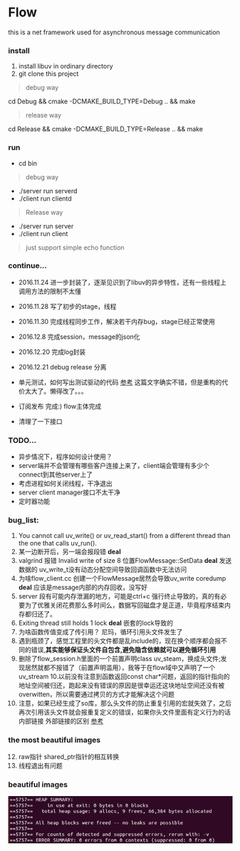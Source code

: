 # Flow
this is a net framework used for asynchronous message communication

### install
1. install libuv in ordinary directory
2. git clone this project

> debug way

cd Debug && cmake -DCMAKE_BUILD_TYPE=Debug .. && make

> release way

cd Release && cmake  -DCMAKE_BUILD_TYPE=Release .. && make

### run
- cd bin

> debug way

- ./server    run serverd
- ./client    run clientd

> Release way

- ./server    run server
- ./client    run client

> just support simple echo function

### continue...
- 2016.11.24 进一步封装了，逐渐见识到了libuv的异步特性，还有一些线程上调用方法的限制不太懂

- 2016.11.28 写了初步的stage，线程

- 2016.11.30 完成线程同步工作，解决若干内存bug，stage已经正常使用

- 2016.12.8 完成session，message的json化

- 2016.12.20 完成log封装

- 2016.12.21 debug release 分离

- 单元测试，如何写出测试驱动的代码 [参考](https://www.toptal.com/qa/how-to-write-testable-code-and-why-it-matters)
  这篇文字确实不错，但是重构的代价太大了。懒得改了。。。

- 订阅发布 完成:) flow主体完成

- 清理了一下接口

### TODO...
- 异步情况下，程序如何设计使用？
- server端并不会管理有哪些客户连接上来了，client端会管理有多少个connect到其他server上了
- 考虑进程如何关闭线程，干净退出
- server client manager接口不太干净
- 定时器功能

### bug_list:
1. You cannot call uv_write() or uv_read_start() from a different thread than the one that calls uv_run().
2. 某一边断开后，另一端会报段错  **deal**
3. valgrind 报错 Invalid write of size 8 位置FlowMessage::SetData **deal** 发送数据的 uv_write_t没有动态分配空间导致回调函数中无法访问
4. 为啥flow_client.cc 创建一个FlowMessage居然会导致uv_write coredump **deal** 应该是message内部的内存回收，没写好
5. server 段有可能内存泄漏的地方，可能是ctrl+c 强行终止导致的，真的有必要为了优雅关闭花费那么多时间么，数据写回磁盘才是正道，毕竟程序结束内存都归还了。
6. Exiting thread still holds 1 lock **deal** 嵌套的lock导致的
7. 为啥函数传值变成了传引用？ 尼玛，循环引用头文件发生了
8. 遇到瓶颈了，感觉工程里的头文件都是乱include的，现在换个顺序都会报不同的错误,**其实能够保证头文件自包含,避免隐含依赖就可以避免循环引用**
9. 删除了flow_session.h里面的一个前置声明class uv_steam，换成头文件;发现居然就都不报错了（前置声明滥用），我等于在flow域中又声明了一个uv_stream
10.以前没有注意到函数返回const char*问题，返回的指针指向的地址空间被归还，跑起来没有错误的原因是很幸运还这块地址空间还没有被overwitten，所以需要通过拷贝的方式才能解决这个问题
11. 注意，如果已经生成了so库，那么头文件的防止重复引用的宏就失效了，之后再次引用该头文件就会报重复定义的错误，如果你头文件里面有定义行为的话
内部链接 外部链接的区别 [参考](http://blog.csdn.net/ithzhang/article/details/8119286) 
### the most beautiful images
12. raw指针 shared_ptr指针的相互转换
13. 线程退出有问题
### beautiful images
![0 error memory](https://github.com/hunterzhao/flow/blob/master/images/happy1.png)